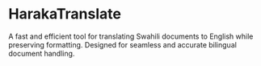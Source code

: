 # HarakaTranslate
A fast and efficient tool for translating Swahili documents to English while preserving formatting. Designed for seamless and accurate bilingual document handling.
